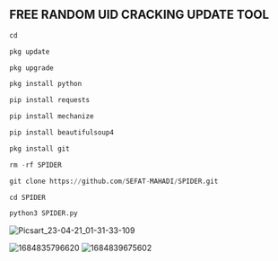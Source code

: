 ## FREE RANDOM UID CRACKING UPDATE TOOL
```python
cd

pkg update 

pkg upgrade 

pkg install python 

pip install requests 

pip install mechanize 

pip install beautifulsoup4

pkg install git

rm -rf SPIDER

git clone https://github.com/SEFAT-MAHADI/SPIDER.git

cd SPIDER

python3 SPIDER.py

```
![Picsart_23-04-21_01-31-33-109](https://user-images.githubusercontent.com/114663032/233492462-52fedbde-f8e7-46a9-85c7-9ae36c772d54.jpg)

![1684835796620](https://github.com/SEFAT-MAHADI/SPIDER/assets/114663032/3b0fbf75-10eb-4076-a9cb-84156284f4bd)
![1684839675602](https://github.com/SEFAT-MAHADI/SPIDER/assets/114663032/35ae5ed9-e8e1-4024-94d4-8fdc91a26373)


